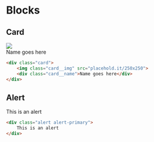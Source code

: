 # Blocks

## Card 

<div class="card">
    <img class="card__img" src="https://via.placeholder.com/150">
    <div class="card__name">Name goes here</div>
</div>

``` html
<div class="card">
    <img class="card__img" src="placehold.it/250x250">
    <div class="card__name">Name goes here</div>
</div>
```

## Alert 
<div class="alert alert-primary">
    This is an alert
</div>

``` html
<div class="alert alert-primary">
    This is an alert
</div>
```

<style src="../assets/docs-style-overrides.css"></style>
<style src="../../public/css/app.css"></style>
